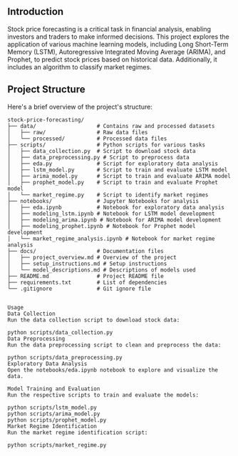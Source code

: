 ## Introduction

Stock price forecasting is a critical task in financial analysis, enabling investors and traders to make informed decisions. This project explores the application of various machine learning models, including Long Short-Term Memory (LSTM), Autoregressive Integrated Moving Average (ARIMA), and Prophet, to predict stock prices based on historical data. Additionally, it includes an algorithm to classify market regimes.

## Project Structure

Here's a brief overview of the project's structure:

```plaintext
stock-price-forecasting/
├── data/                   # Contains raw and processed datasets
│   ├── raw/                # Raw data files
│   └── processed/          # Processed data files
├── scripts/                # Python scripts for various tasks
│   ├── data_collection.py  # Script to download stock data
│   ├── data_preprocessing.py # Script to preprocess data
│   ├── eda.py              # Script for exploratory data analysis
│   ├── lstm_model.py       # Script to train and evaluate LSTM model
│   ├── arima_model.py      # Script to train and evaluate ARIMA model
│   ├── prophet_model.py    # Script to train and evaluate Prophet model
│   └── market_regime.py    # Script to identify market regimes
├── notebooks/              # Jupyter Notebooks for analysis
│   ├── eda.ipynb           # Notebook for exploratory data analysis
│   ├── modeling_lstm.ipynb # Notebook for LSTM model development
│   ├── modeling_arima.ipynb # Notebook for ARIMA model development
│   ├── modeling_prophet.ipynb # Notebook for Prophet model development
│   └── market_regime_analysis.ipynb # Notebook for market regime analysis
├── docs/                   # Documentation files
│   ├── project_overview.md # Overview of the project
│   ├── setup_instructions.md # Setup instructions
│   └── model_descriptions.md # Descriptions of models used
├── README.md               # Project README file
├── requirements.txt        # List of dependencies
└── .gitignore              # Git ignore file


Usage
Data Collection
Run the data collection script to download stock data:

python scripts/data_collection.py
Data Preprocessing
Run the data preprocessing script to clean and preprocess the data:

python scripts/data_preprocessing.py
Exploratory Data Analysis
Open the notebooks/eda.ipynb notebook to explore and visualize the data.

Model Training and Evaluation
Run the respective scripts to train and evaluate the models:

python scripts/lstm_model.py
python scripts/arima_model.py
python scripts/prophet_model.py
Market Regime Identification
Run the market regime identification script:

python scripts/market_regime.py

